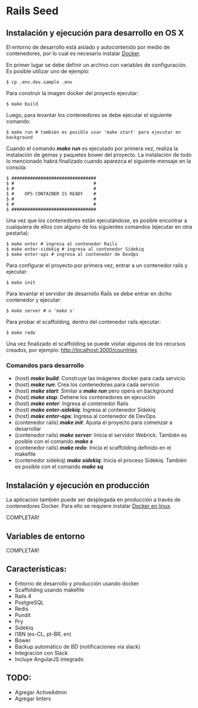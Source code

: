 # Rails Seed

## Instalación y ejecución para desarrollo en OS X

El entorno de desarrollo está aislado y autocontenido por medio de contenedores, por lo cual es necesario instalar [Docker](https://www.google.com/search?q=install+docker+os+x).

En primer lugar se debe definir un archivo con variables de configuración. Es posible utilizar uno de ejemplo:

  ```
  $ cp .env.dev.sample .env
  ```

Para construir la imagen docker del proyecto ejecutar:

  ```
  $ make build
  ```

Luego, para levantar los contenedores se debe ejecutar el siguiente comando:

  ```
  $ make run # también es posible usar 'make start' para ejecutar en background
  ```

Cuando el comando ***make run*** es ejecutado por primera vez, realiza la instalación de gemas y paquetes bower del proyecto. La instalación de todo lo mencionado habrá finalizado cuando aparezca el siguiente mensaje en la consola:

  ```
  $ ################################
  $ #                              #
  $ #                              #
  $ #    OPS CONTAINER IS READY    #
  $ #                              #
  $ #                              #
  $ ################################
  ```

Una vez que los contenedores están ejecutándose, es posible encontrar a cualquiera de ellos con alguno de los siguientes comandos (ejecutar en otra pestaña):

  ```
  $ make enter # ingresa al contenedor Rails
  $ make enter-sidekiq # ingresa al contenedor Sidekiq
  $ make enter-ops # ingresa al contenedor de DevOps
  ```

Para configurar el proyecto por primera vez, entrar a un contenedor rails y ejecutar:

  ```
  $ make init
  ```

Para levantar el servidor de desarrollo Rails se debe entrar en dicho contenedor y ejecutar:

  ```
  $ make server # o 'make s'
  ```

Para probar el scaffolding, dentro del contenedor rails ejecutar:

  ```
  $ make redo
  ```

Una vez finalizado el scaffolding se puede visitar algunos de los recursos creados, por ejemplo: [http://localhost:3000/countries](http://localhost:3000/countries)


### Comandos para desarrollo
  - (host) ***make build***: Construye las imágenes docker para cada servicio
  - (host) ***make run***: Crea los contenedores para cada servicio
  - (host) ***make start***: Similar a ***make run*** pero opera en background
  - (host) ***make stop***: Detiene los contenedores en ejecución
  - (host) ***make enter***: Ingresa al contenedor Rails
  - (host) ***make enter-sidekiq***: Ingresa al contenedor Sidekiq
  - (host) ***make enter-ops***: Ingresa al contenedor de DevOps
  - (contenedor rails) ***make init***: Ajusta el proyecto para comenzar a desarrollar
  - (contenedor rails) ***make server***: Inicia el servidor Webrick. También es posible con el comando ***make s***
  - (contenedor rails) ***make redo***: Inicia el scaffolding definido en el makefile
  - (contenedor sidekiq) ***make sidekiq***: Inicia el proceso Sidekiq. También es posible con el comando ***make sq***

## Instalación y ejecución en producción

La aplicación también puede ser desplegada en producción a través de contenedores Docker. Para ello se requiere instalar [Docker en linux](https://www.google.com/search?q=install+docker+linux).

COMPLETAR!

## Variables de entorno

COMPLETAR!

## Características:
  - Entorno de desarrollo y producción usando docker
  - Scaffolding usando makefile
  - Rails 4
  - PostgreSQL
  - Redis
  - Pundit
  - Pry
  - Sidekiq
  - I18N (es-CL, pt-BR, en)
  - Bower
  - Backup automático de BD (notificaciones via slack)
  - Integración con Slack
  - Incluye AngularJS integrado

## TODO:
  - Agregar ActiveAdmin
  - Agregar linters

